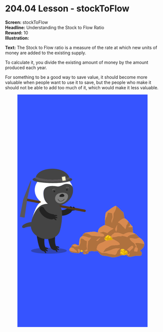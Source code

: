 # 204.04 Lesson - stockToFlow

**Screen:** stockToFlow\
**Headline:** Understanding the Stock to Flow Ratio\
**Reward:** 10\
**Illustration:**

**Text:** The Stock to Flow ratio is a measure of the rate at which new units of money are added to the existing supply.&#x20;

To calculate it, you divide the existing amount of money by the amount produced each year.&#x20;

For something to be a good way to save value, it should become more valuable when people want to use it to save, but the people who make it should not be able to add too much of it, which would make it less valuable.

<figure><img src="../.gitbook/assets/204-05.png" alt=""><figcaption></figcaption></figure>
